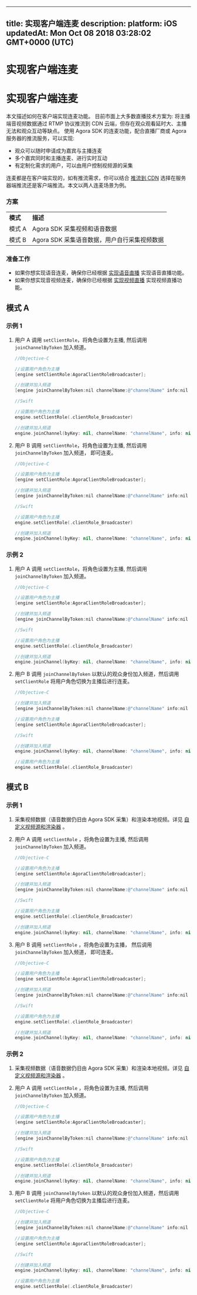 
---
title: 实现客户端连麦
description: 
platform: iOS
updatedAt: Mon Oct 08 2018 03:28:02 GMT+0000 (UTC)
---
# 实现客户端连麦
# 实现客户端连麦

本文描述如何在客户端实现连麦功能。 目前市面上大多数直播技术方案为: 将主播端音视频数据通过 RTMP 协议推流到 CDN 云端，但存在观众观看延时大、主播无法和观众互动等缺点。 使用 Agora SDK 的连麦功能，配合直播厂商或 Agora 服务器的推流服务，可以实现:

- 观众可以随时申请成为嘉宾与主播连麦
- 多个嘉宾同时和主播连麦、进行实时互动
- 有定制化需求的用户，可以由用户控制视频源的采集

连麦都是在客户端实现的，如有推流需求，你可以结合 [推流到 CDN](../../cn/Quickstart%20Guide/push_stream_ios2.0.md) 选择在服务器端推流还是客户端推流。本文以两人连麦场景为例。

### 方案

<table>
<colgroup>
<col/>
<col/>
</colgroup>
<tbody>
<tr><td><strong>模式</strong></td>
<td><strong>描述</strong></td>
</tr>
<tr><td>模式 A</td>
<td>Agora SDK 采集视频和语音数据</td>
</tr>
<tr><td>模式 B</td>
<td>Agora SDK 采集语音数据，用户自行采集视频数据</td>
</tr>
</tbody>
</table>



### 准备工作

- 如果你想实现语音连麦，确保你已经根据 [实现语音直播](../../cn/Quickstart%20Guide/broadcast_audio_ios.md) 实现语音直播功能。
- 如果你想实现音视频连麦，确保你已经根据 [实现视频直播](../../cn/Quickstart%20Guide/broadcast_video_ios.md) 实现视频直播功能。

## 模式 A

### 示例 1

1. 用户 A 调用 `setClientRole`，将角色设置为主播, 然后调用 `joinChannelByToken` 加入频道。

   ```objective-c
   //Objective-C
   
   //设置用户角色为主播
   [engine setClientRole:AgoraClientRoleBroadcaster];
   
   //创建并加入频道
   [engine joinChannelByToken:nil channelName:@"channelName" info:nil uid:0 joinSuccess:nil];
   ```

   ```swift
   //Swift
   
   //设置用户角色为主播
   engine.setClientRole(.clientRole_Broadcaster)
   
   //创建并加入频道
   engine.joinChannel(byKey: nil, channelName: "channelName", info: nil, uid: 0, joinSuccess: nil)
   ```

2. 用户 B 调用 `setClientRole`，将角色设置为主播, 然后调用 `joinChannelByToken` 加入频道， 即可连麦。

   ```objective-c
   //Objective-C
   
   //设置用户角色为主播
   [engine setClientRole:AgoraClientRoleBroadcaster];
   
   //创建并加入频道
   [engine joinChannelByToken:nil channelName:@"channelName" info:nil uid:0 joinSuccess:nil];
   ```

   ```swift
   //Swift
   
   //设置用户角色为主播
   engine.setClientRole(.clientRole_Broadcaster)
   
   //创建并加入频道
   engine.joinChannel(byKey: nil, channelName: "channelName", info: nil, uid: 0, joinSuccess: nil)
   ```

### 示例 2

1. 用户 A 调用 `setClientRole`，将角色设置为主播, 然后调用 `joinChannelByToken` 加入频道。

   ```objective-c
   //Objective-C
   
   //设置用户角色为主播
   [engine setClientRole:AgoraClientRoleBroadcaster];
   
   //创建并加入频道
   [engine joinChannelByToken:nil channelName:@"channelName" info:nil uid:0 joinSuccess:nil];
   ```

   ```swift
   //Swift
   
   //设置用户角色为主播
   engine.setClientRole(.clientRole_Broadcaster)
   
   //创建并加入频道
   engine.joinChannel(byKey: nil, channelName: "channelName", info: nil, uid: 0, joinSuccess: nil)
   ```

2. 用户 B 调用  `joinChannelByToken`  以默认的观众身份加入频道，然后调用 `setClientRole` 将用户角色切换为主播后进行连麦。

   ```objective-c
   //Objective-C
   
   //创建并加入频道
   [engine joinChannelByToken:nil channelName:@"channelName" info:nil uid:0 joinSuccess:nil];
   
   //设置用户角色为主播
   [engine setClientRole:AgoraClientRoleBroadcaster];
   ```

   ```swift
   //Swift
   
   //创建并加入频道
   engine.joinChannel(byKey: nil, channelName: "channelName", info: nil, uid: 0, joinSuccess: nil)
   
   //设置用户角色为主播
   engine.setClientRole(.clientRole_Broadcaster)
   ```

## 模式 B

### 示例 1

1. 采集视频数据（语音数据仍旧由 Agora SDK 采集）和渲染本地视频。详见 [自定义视频源和渲染器](../../cn/Quickstart%20Guide/custom_video_ios.md) 。

2. 用户 A 调用 `setClientRole` ，将角色设置为主播, 然后调用  `joinChannelByToken`  加入频道。

   ```objective-c
   //Objective-C
   
   //设置用户角色为主播
   [engine setClientRole:AgoraClientRoleBroadcaster];
   
   //创建并加入频道
   [engine joinChannelByToken:nil channelName:@"channelName" info:nil uid:0 joinSuccess:nil];
   ```

   ```swift
   //Swift
   
   //设置用户角色为主播
   engine.setClientRole(.clientRole_Broadcaster)
   
   //创建并加入频道
   engine.joinChannel(byKey: nil, channelName: "channelName", info: nil, uid: 0, joinSuccess: nil)
   ```

3. 用户 B 调用 `setClientRole` ，将角色设置为主播， 然后调用  `joinChannelByToken`  加入频道， 即可连麦。

   ```objective-c
   //Objective-C
   
   //设置用户角色为主播
   [engine setClientRole:AgoraClientRoleBroadcaster];
   
   //创建并加入频道
   [engine joinChannelByToken:nil channelName:@"channelName" info:nil uid:0 joinSuccess:nil];
   ```

   ```swift
   //Swift
   
   //设置用户角色为主播
   engine.setClientRole(.clientRole_Broadcaster)
   
   //创建并加入频道
   engine.joinChannel(byKey: nil, channelName: "channelName", info: nil, uid: 0, joinSuccess: nil)
   ```

### 示例 2

1. 采集视频数据（语音数据仍旧由 Agora SDK 采集）和渲染本地视频。详见 [自定义视频源和渲染器](../../cn/Quickstart%20Guide/custom_video_ios.md) 。

2. 用户 A 调用 `setClientRole` ，将角色设置为主播, 然后调用  `joinChannelByToken`  加入频道。

   ```objective-c
   //Objective-C
   
   //设置用户角色为主播
   [engine setClientRole:AgoraClientRoleBroadcaster];
   
   //创建并加入频道
   [engine joinChannelByToken:nil channelName:@"channelName" info:nil uid:0 joinSuccess:nil];
   ```

   ```swift
   //Swift
   
   //设置用户角色为主播
   engine.setClientRole(.clientRole_Broadcaster)
   
   //创建并加入频道
   engine.joinChannel(byKey: nil, channelName: "channelName", info: nil, uid: 0, joinSuccess: nil)
   ```

3. 用户 B 调用  `joinChannelByToken`  以默认的观众身份加入频道，然后调用 `setClientRole` 将用户角色切换为主播后进行连麦。

   ```objective-c
   //Objective-C
   
   //创建并加入频道
   [engine joinChannelByToken:nil channelName:@"channelName" info:nil uid:0 joinSuccess:nil];
   
   //设置用户角色为主播
   [engine setClientRole:AgoraClientRoleBroadcaster];
   ```

   ```swift
   //Swift
   
   //创建并加入频道
   engine.joinChannel(byKey: nil, channelName: "channelName", info: nil, uid: 0, joinSuccess: nil)
   
   //设置用户角色为主播
   engine.setClientRole(.clientRole_Broadcaster)
   ```
